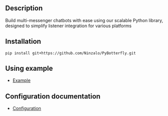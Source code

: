 ## Description

Build multi-messenger chatbots with ease using our scalable Python library, designed to simplify listener integration for various platforms

## Installation 

```shell
pip install git+https://github.com/Ninzalo/PyBotterfly.git
```

## Using example 

- [Example](https://github.com/Ninzalo/PyBotterfly/blob/master/docs/example.md)

## Configuration documentation

- [Configuration](https://github.com/Ninzalo/PyBotterfly/blob/master/docs/configuration.md)
